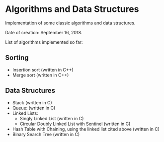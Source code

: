 # Algorithms and Data Structures

Implementation of some classic algorithms and data structures.

Date of creation: September 16, 2018.

List of algorithms implemented so far:

## Sorting
* Insertion sort (written in C++)
* Merge sort (written in C++)

## Data Structures
* Stack (written in C)
* Queue: (written in C)
* Linked Lists:
    - Singly Linked List (written in C) 
    - Circular Doubly Linked List with Sentinel (written in C)
* Hash Table with Chaining, using the linked list cited above (written in C)
* Binary Search Tree (written in C)

